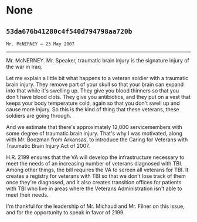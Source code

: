# None
## `53da676b41280c4f540d794798aa720b`
`Mr. McNERNEY — 23 May 2007`

---


Mr. McNERNEY. Mr. Speaker, traumatic brain injury is the signature 
injury of the war in Iraq.

Let me explain a little bit what happens to a veteran soldier with a 
traumatic brain injury. They remove part of your skull so that your 
brain can expand into that while it's swelling up. They give you blood 
thinners so that you don't have blood clots. They give you antibiotics, 
and they put on a vest that keeps your body temperature cold, again so 
that you don't swell up and cause more injury. So this is the kind of 
thing that these veterans, these soldiers are going through.

And we estimate that there's approximately 12,000 servicemembers with 
some degree of traumatic brain injury. That's why I was motivated, 
along with Mr. Boozman from Arkansas, to introduce the Caring for 
Veterans with Traumatic Brain Injury Act of 2007.

H.R. 2199 ensures that the VA will develop the infrastructure 
necessary to meet the needs of an increasing number of veterans 
diagnosed with TBI. Among other things, the bill requires the VA to 
screen all veterans for TBI. It creates a registry for veterans with 
TBI so that we don't lose track of them once they're diagnosed, and it 
also creates transition offices for patients with TBI who live in areas 
where the Veterans Administration isn't able to meet their needs.

I'm thankful for the leadership of Mr. Michaud and Mr. Filner on this 
issue, and for the opportunity to speak in favor of 2199.